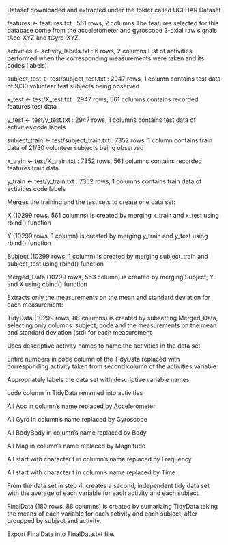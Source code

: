 Dataset downloaded and extracted under the folder called UCI HAR Dataset


features <- features.txt : 561 rows, 2 columns 
The features selected for this database come from the accelerometer and gyroscope 3-axial raw signals tAcc-XYZ and tGyro-XYZ.

activities <- activity_labels.txt : 6 rows, 2 columns 
List of activities performed when the corresponding measurements were taken and its codes (labels)

subject_test <- test/subject_test.txt : 2947 rows, 1 column 
contains test data of 9/30 volunteer test subjects being observed

x_test <- test/X_test.txt : 2947 rows, 561 columns 
contains recorded features test data

y_test <- test/y_test.txt : 2947 rows, 1 columns 
contains test data of activities’code labels

subject_train <- test/subject_train.txt : 7352 rows, 1 column 
contains train data of 21/30 volunteer subjects being observed

x_train <- test/X_train.txt : 7352 rows, 561 columns 
contains recorded features train data

y_train <- test/y_train.txt : 7352 rows, 1 columns 
contains train data of activities’code labels


Merges the training and the test sets to create one data set:

X (10299 rows, 561 columns) is created by merging x_train and x_test using rbind() function

Y (10299 rows, 1 column) is created by merging y_train and y_test using rbind() function

Subject (10299 rows, 1 column) is created by merging subject_train and subject_test using rbind() function

Merged_Data (10299 rows, 563 column) is created by merging Subject, Y and X using cbind() function


Extracts only the measurements on the mean and standard deviation for each measurement:

TidyData (10299 rows, 88 columns) is created by subsetting Merged_Data, selecting only columns: subject, code and the measurements on the mean and standard deviation (std) for each measurement


Uses descriptive activity names to name the activities in the data set:

Entire numbers in code column of the TidyData replaced with corresponding activity taken from second column of the  activities variable


Appropriately labels the data set with descriptive variable names

code column in TidyData renamed into activities

All Acc in column’s name replaced by Accelerometer

All Gyro in column’s name replaced by Gyroscope

All BodyBody in column’s name replaced by Body

All Mag in column’s name replaced by Magnitude

All start with character f in column’s name replaced by Frequency

All start with character t in column’s name replaced by Time


From the data set in step 4, creates a second, independent tidy data set with the average of each variable for each activity and each subject

FinalData (180 rows, 88 columns) is created by sumarizing TidyData taking the means of each variable for each activity and each subject, after groupped by subject and activity.

Export FinalData into FinalData.txt file.
